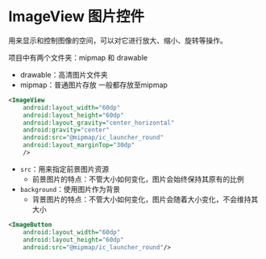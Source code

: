 # ImageView 图片控件

用来显示和控制图像的空间，可以对它进行放大、缩小、旋转等操作。

项目中有两个文件夹：mipmap 和 drawable
- drawable：高清图片文件夹
- mipmap：普通图片存放
一般都存放至mipmap

```xml
<ImageView  
    android:layout_width="60dp"  
    android:layout_height="60dp"  
    android:layout_gravity="center_horizontal"  
    android:gravity="center"  
    android:src="@mipmap/ic_launcher_round"  
    android:layout_marginTop="30dp"  
    />
```

- `src`：用来指定前景图片资源
	- 前景图片的特点：不管大小如何变化，图片会始终保持其原有的比例
- `background`：使用图片作为背景
	- 背景图片的特点：不管大小如何变化，图片会随着大小变化，不会维持其大小

```xml
<ImageButton
	android:layout_width="60dp"  
    android:layout_height="60dp"
    android:src="@mipmap/ic_launcher_round"/>
```
